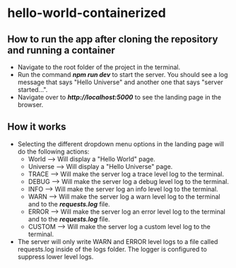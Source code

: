 # hello-world-containerized

## How to run the app after cloning the repository and running a container
* Navigate to the root folder of the project in the terminal.
* Run the command ***npm run dev*** to start the server.  You should see a log message that says "Hello Universe" and another one that says "server started...".
* Navigate over to ***http://localhost:5000*** to see the landing page in the browser.

## How it works
* Selecting the different dropdown menu options in the landing page will do the following actions:
  * World --> Will display a "Hello World" page.
  * Universe --> Will display a "Hello Universe" page.
  * TRACE --> Will make the server log a trace level log to the terminal.
  * DEBUG --> Will make the server log a debug level log to the terminal.
  * INFO --> Will make the server log an info level log to the terminal.
  * WARN --> Will make the server log a warn level log to the terminal and to the ***requests.log*** file.
  * ERROR --> Will make the server log an error level log to the terminal and to the ***requests.log*** file.
  * CUSTOM --> Will make the server log a custom level log to the terminal.
* The server will only write WARN and ERROR level logs to a file called requests.log inside of the logs folder.  The logger is configured to suppress lower level logs.